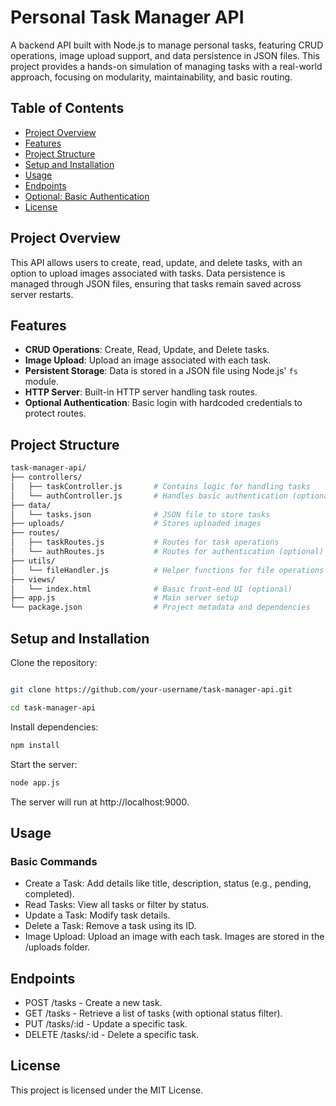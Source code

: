 # Personal Task Manager API

A backend API built with Node.js to manage personal tasks, featuring CRUD operations, image upload support, and data persistence in JSON files. This project provides a hands-on simulation of managing tasks with a real-world approach, focusing on modularity, maintainability, and basic routing.

## Table of Contents
- [Project Overview](#project-overview)
- [Features](#features)
- [Project Structure](#project-structure)
- [Setup and Installation](#setup-and-installation)
- [Usage](#usage)
- [Endpoints](#endpoints)
- [Optional: Basic Authentication](#optional-basic-authentication)
- [License](#license)

## Project Overview

This API allows users to create, read, update, and delete tasks, with an option to upload images associated with tasks. Data persistence is managed through JSON files, ensuring that tasks remain saved across server restarts.

## Features

- **CRUD Operations**: Create, Read, Update, and Delete tasks.
- **Image Upload**: Upload an image associated with each task.
- **Persistent Storage**: Data is stored in a JSON file using Node.js' `fs` module.
- **HTTP Server**: Built-in HTTP server handling task routes.
- **Optional Authentication**: Basic login with hardcoded credentials to protect routes.

## Project Structure

```bash
task-manager-api/
├── controllers/
│   ├── taskController.js       # Contains logic for handling tasks
│   └── authController.js       # Handles basic authentication (optional)
├── data/
│   └── tasks.json              # JSON file to store tasks
├── uploads/                    # Stores uploaded images
├── routes/
│   ├── taskRoutes.js           # Routes for task operations
│   └── authRoutes.js           # Routes for authentication (optional)
├── utils/
│   └── fileHandler.js          # Helper functions for file operations
├── views/
│   └── index.html              # Basic front-end UI (optional)
├── app.js                      # Main server setup
└── package.json                # Project metadata and dependencies
```

## Setup and Installation
Clone the repository:

```bash

git clone https://github.com/your-username/task-manager-api.git

cd task-manager-api
```
Install dependencies:

```bash
npm install
```
Start the server:

```bash
node app.js
```
The server will run at http://localhost:9000.

## Usage
### Basic Commands

- Create a Task: Add details like title, description, status (e.g., pending, completed).
- Read Tasks: View all tasks or filter by status.
- Update a Task: Modify task details.
- Delete a Task: Remove a task using its ID.
- Image Upload: Upload an image with each task. Images are stored in the /uploads folder.

## Endpoints
- POST /tasks - Create a new task.
- GET /tasks - Retrieve a list of tasks (with optional status filter).
- PUT /tasks/:id - Update a specific task.
- DELETE /tasks/:id - Delete a specific task.


## License
This project is licensed under the MIT License.

